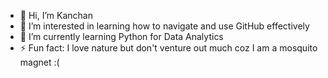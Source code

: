 - 👋 Hi, I’m Kanchan
- 👀 I’m interested in learning how to navigate and use GitHub effectively
- 🌱 I’m currently learning Python for Data Analytics
- ⚡ Fun fact: I love nature but don't venture out much coz I am a mosquito magnet :(

<!---
bhidekanchan/bhidekanchan is a ✨ special ✨ repository because its `README.md` (this file) appears on your GitHub profile.
You can click the Preview link to take a look at your changes.
--->
